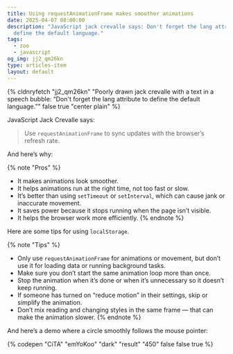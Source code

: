 ```yaml
---
title: Using requestAnimationFrame makes smoother animations
date: 2025-04-07 08:00:00
description: "JavaScript jack crevalle says: Don't forget the lang attribute to
  define the default language."
tags:
  - zoo
  - javascript
og_img: jj2_qm26kn
type: articles-item
layout: default
---
```

{% cldnryfetch "jj2_qm26kn" "Poorly drawn jack crevalle with a text in a speech bubble: “Don't forget the lang attribute to define the default language.”" false true "center plain" %}

JavaScript Jack Crevalle says:

> Use `requestAnimationFrame` to sync updates with the browser’s refresh rate.

And here’s why:

{% note "Pros" %}
- It makes animations look smoother.
- It helps animations run at the right time, not too fast or slow.
- It’s better than using `setTimeout` or `setInterval`, which can cause jank or inaccurate movement.
- It saves power because it stops running when the page isn’t visible.
- It helps the browser work more efficiently.
{% endnote %}

Here are some tips for using `localStorage`.

{% note "Tips" %}
- Only use `requestAnimationFrame` for animations or movement, but don’t use it for loading data or running background tasks.
- Make sure you don’t start the same animation loop more than once.
- Stop the animation when it’s done or when it’s unnecessary so it doesn’t keep running.
- If someone has turned on “reduce motion” in their settings, skip or simplify the animation.
- Don’t mix reading and changing styles in the same frame — that can make the animation slower.
{% endnote %}

And here’s a demo where a circle smoothly follows the mouse pointer:

{% codepen "CiTA" "emYoKoo" "dark" "result" "450" false false true %}
